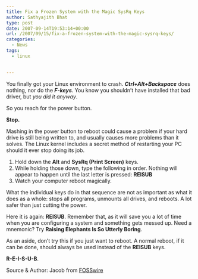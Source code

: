 ```yaml
---
title: Fix a Frozen System with the Magic SysRq Keys
author: Sathyajith Bhat
type: post
date: 2007-09-14T19:53:14+00:00
url: /2007/09/15/fix-a-frozen-system-with-the-magic-sysrq-keys/
categories:
  - News
tags:
  - linux

  
---
```

<p class="post-entry">
  You finally got your Linux environment to crash. <strong><em>Ctrl+Alt+Backspace</em></strong> does nothing, nor do the <strong><em>F-keys</em></strong>. You know you shouldn’t have installed that bad driver, but <em>you did it anyway</em>.
</p>

So you reach for the power button.

**Stop.**

Mashing in the power button to reboot could cause a problem if your hard drive is still being written to, and usually causes more problems than it solves. The Linux kernel includes a secret method of restarting your PC should it ever stop doing its job.

  1. Hold down the **Alt** and **SysRq (Print Screen)** keys.
  2. While holding those down, type the following in order. Nothing will appear to happen until the last letter is pressed: **REISUB**
  3. Watch your computer reboot magically.

What the individual keys do in that sequence are not as important as what it does as a whole: stops all programs, unmounts all drives, and reboots. A lot safer than just cutting the power.

Here it is again: **REISUB**. Remember that, as it will save you a lot of time when you are configuring a system and something gets messed up. Need a mnemonic? Try **Raising Elephants Is So Utterly Boring**.

As an aside, don’t try this if you just want to reboot. A normal reboot, if it can be done, should always be used instead of the **REISUB** keys.

**R-E-I-S-U-B**.

Source & Author: Jacob from [FOSSwire][1]

 [1]: https://fosswire.com/2007/09/08/fix-a-frozen-system-with-the-magic-sysrq-keys/